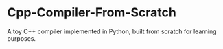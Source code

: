 # Cpp-Compiler-From-Scratch
A toy C++ compiler implemented in Python, built from scratch for learning purposes.
